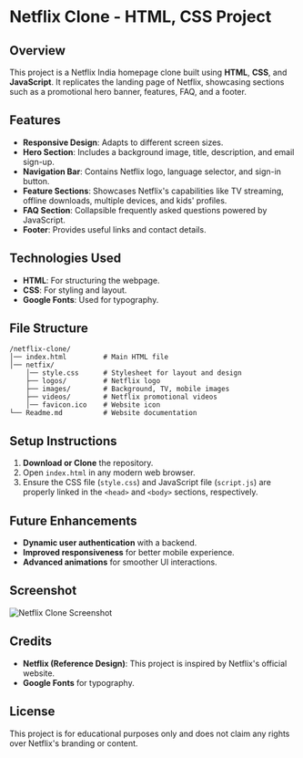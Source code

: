 # Netflix Clone - HTML, CSS Project

## Overview
This project is a Netflix India homepage clone built using **HTML**, **CSS**, and **JavaScript**. It replicates the landing page of Netflix, showcasing sections such as a promotional hero banner, features, FAQ, and a footer.

## Features
- **Responsive Design**: Adapts to different screen sizes.
- **Hero Section**: Includes a background image, title, description, and email sign-up.
- **Navigation Bar**: Contains Netflix logo, language selector, and sign-in button.
- **Feature Sections**: Showcases Netflix's capabilities like TV streaming, offline downloads, multiple devices, and kids' profiles.
- **FAQ Section**: Collapsible frequently asked questions powered by JavaScript.
- **Footer**: Provides useful links and contact details.

## Technologies Used
- **HTML**: For structuring the webpage.
- **CSS**: For styling and layout.
- **Google Fonts**: Used for typography.

## File Structure
```
/netflix-clone/
│── index.html         # Main HTML file
│── netfix/
    │── style.css      # Stylesheet for layout and design
    ├── logos/         # Netflix logo
    ├── images/        # Background, TV, mobile images
    ├── videos/        # Netflix promotional videos
    │── favicon.ico    # Website icon
└── Readme.md          # Website documentation
```

## Setup Instructions
1. **Download or Clone** the repository.
2. Open `index.html` in any modern web browser.
3. Ensure the CSS file (`style.css`) and JavaScript file (`script.js`) are properly linked in the `<head>` and `<body>` sections, respectively.

## Future Enhancements
- **Dynamic user authentication** with a backend.
- **Improved responsiveness** for better mobile experience.
- **Advanced animations** for smoother UI interactions.

## Screenshot
![Netflix Clone Screenshot](netfix/screen1.png)

## Credits
- **Netflix (Reference Design)**: This project is inspired by Netflix's official website.
- **Google Fonts** for typography.

## License
This project is for educational purposes only and does not claim any rights over Netflix's branding or content.
